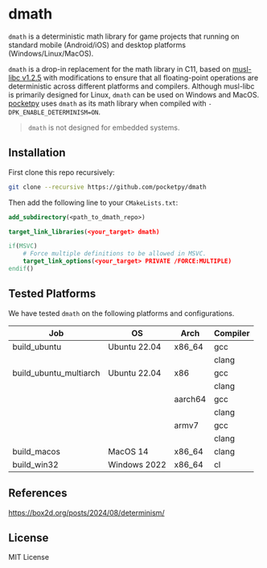 # dmath

`dmath` is a deterministic math library for game projects that running on standard mobile (Android/iOS) and desktop platforms (Windows/Linux/MacOS).

`dmath` is a drop-in replacement for the math library in C11, based on [musl-libc v1.2.5](https://musl.libc.org/) with modifications to ensure that all floating-point operations are deterministic across different platforms and compilers. Although musl-libc is primarily designed for Linux, `dmath` can be used on Windows and MacOS.
[pocketpy](https://github.com/pocketpy/pocketpy) uses `dmath` as its math library when compiled with `-DPK_ENABLE_DETERMINISM=ON`.

> `dmath` is not designed for embedded systems.

## Installation

First clone this repo recursively:

```bash
git clone --recursive https://github.com/pocketpy/dmath
```

Then add the following line to your `CMakeLists.txt`:

```cmake
add_subdirectory(<path_to_dmath_repo>)

target_link_libraries(<your_target> dmath)

if(MSVC)
    # Force multiple definitions to be allowed in MSVC.
    target_link_options(<your_target> PRIVATE /FORCE:MULTIPLE)
endif()
```

## Tested Platforms

We have tested `dmath` on the following platforms and configurations.

| Job                    | OS           | Arch    | Compiler |
| ---------------------- | ------------ | ------- | -------- |
| build_ubuntu           | Ubuntu 22.04 | x86_64  | gcc      |
|                        |              |         | clang    |
| build_ubuntu_multiarch | Ubuntu 22.04 | x86     | gcc      |
|                        |              |         | clang    |
|                        |              | aarch64 | gcc      |
|                        |              |         | clang    |
|                        |              | armv7   | gcc      |
|                        |              |         | clang    |
| build_macos            | MacOS 14     | x86_64  | clang    |
| build_win32            | Windows 2022 | x86_64  | cl       |

## References

https://box2d.org/posts/2024/08/determinism/

## License

MIT License